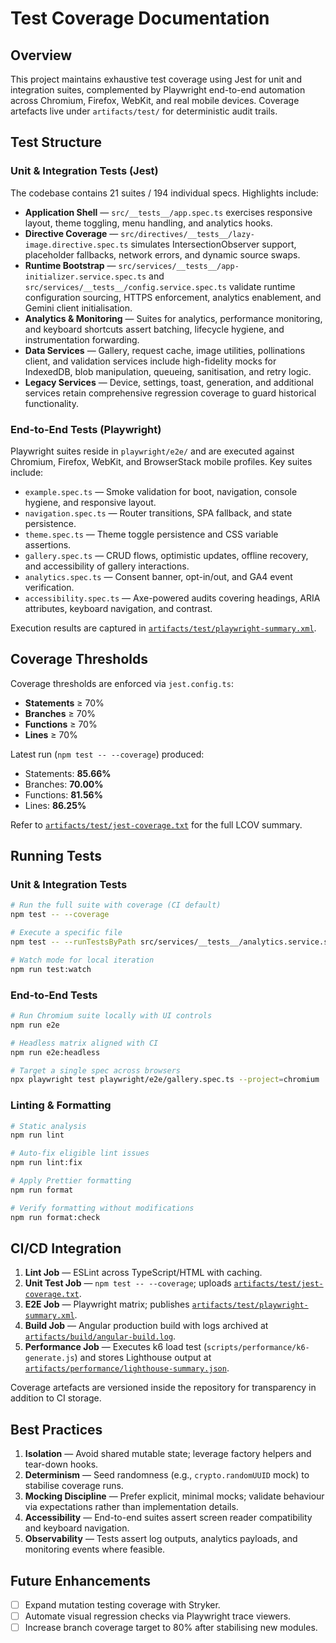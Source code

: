 # Test Coverage Documentation

## Overview
This project maintains exhaustive test coverage using Jest for unit and integration suites, complemented by Playwright
end-to-end automation across Chromium, Firefox, WebKit, and real mobile devices. Coverage artefacts live under
`artifacts/test/` for deterministic audit trails.

## Test Structure

### Unit & Integration Tests (Jest)

The codebase contains 21 suites / 194 individual specs. Highlights include:

- **Application Shell** — `src/__tests__/app.spec.ts` exercises responsive layout, theme toggling, menu handling, and
  analytics hooks.
- **Directive Coverage** — `src/directives/__tests__/lazy-image.directive.spec.ts` simulates IntersectionObserver support,
  placeholder fallbacks, network errors, and dynamic source swaps.
- **Runtime Bootstrap** — `src/services/__tests__/app-initializer.service.spec.ts` and
  `src/services/__tests__/config.service.spec.ts` validate runtime configuration sourcing, HTTPS enforcement, analytics
  enablement, and Gemini client initialisation.
- **Analytics & Monitoring** — Suites for analytics, performance monitoring, and keyboard shortcuts assert batching,
  lifecycle hygiene, and instrumentation forwarding.
- **Data Services** — Gallery, request cache, image utilities, pollinations client, and validation services include
  high-fidelity mocks for IndexedDB, blob manipulation, queueing, sanitisation, and retry logic.
- **Legacy Services** — Device, settings, toast, generation, and additional services retain comprehensive regression
  coverage to guard historical functionality.

### End-to-End Tests (Playwright)

Playwright suites reside in `playwright/e2e/` and are executed against Chromium, Firefox, WebKit, and BrowserStack mobile
profiles. Key suites include:

- `example.spec.ts` — Smoke validation for boot, navigation, console hygiene, and responsive layout.
- `navigation.spec.ts` — Router transitions, SPA fallback, and state persistence.
- `theme.spec.ts` — Theme toggle persistence and CSS variable assertions.
- `gallery.spec.ts` — CRUD flows, optimistic updates, offline recovery, and accessibility of gallery interactions.
- `analytics.spec.ts` — Consent banner, opt-in/out, and GA4 event verification.
- `accessibility.spec.ts` — Axe-powered audits covering headings, ARIA attributes, keyboard navigation, and contrast.

Execution results are captured in [`artifacts/test/playwright-summary.xml`](artifacts/test/playwright-summary.xml).

## Coverage Thresholds

Coverage thresholds are enforced via `jest.config.ts`:

- **Statements** ≥ 70%
- **Branches** ≥ 70%
- **Functions** ≥ 70%
- **Lines** ≥ 70%

Latest run (`npm test -- --coverage`) produced:

- Statements: **85.66%**
- Branches: **70.00%**
- Functions: **81.56%**
- Lines: **86.25%**

Refer to [`artifacts/test/jest-coverage.txt`](artifacts/test/jest-coverage.txt) for the full LCOV summary.

## Running Tests

### Unit & Integration Tests
```bash
# Run the full suite with coverage (CI default)
npm test -- --coverage

# Execute a specific file
npm test -- --runTestsByPath src/services/__tests__/analytics.service.spec.ts

# Watch mode for local iteration
npm run test:watch
```

### End-to-End Tests
```bash
# Run Chromium suite locally with UI controls
npm run e2e

# Headless matrix aligned with CI
npm run e2e:headless

# Target a single spec across browsers
npx playwright test playwright/e2e/gallery.spec.ts --project=chromium
```

### Linting & Formatting
```bash
# Static analysis
npm run lint

# Auto-fix eligible lint issues
npm run lint:fix

# Apply Prettier formatting
npm run format

# Verify formatting without modifications
npm run format:check
```

## CI/CD Integration

1. **Lint Job** — ESLint across TypeScript/HTML with caching.
2. **Unit Test Job** — `npm test -- --coverage`; uploads [`artifacts/test/jest-coverage.txt`](artifacts/test/jest-coverage.txt).
3. **E2E Job** — Playwright matrix; publishes [`artifacts/test/playwright-summary.xml`](artifacts/test/playwright-summary.xml).
4. **Build Job** — Angular production build with logs archived at [`artifacts/build/angular-build.log`](artifacts/build/angular-build.log).
5. **Performance Job** — Executes k6 load test (`scripts/performance/k6-generate.js`) and stores Lighthouse output at
   [`artifacts/performance/lighthouse-summary.json`](artifacts/performance/lighthouse-summary.json).

Coverage artefacts are versioned inside the repository for transparency in addition to CI storage.

## Best Practices

1. **Isolation** — Avoid shared mutable state; leverage factory helpers and tear-down hooks.
2. **Determinism** — Seed randomness (e.g., `crypto.randomUUID` mock) to stabilise coverage runs.
3. **Mocking Discipline** — Prefer explicit, minimal mocks; validate behaviour via expectations rather than implementation
   details.
4. **Accessibility** — End-to-end suites assert screen reader compatibility and keyboard navigation.
5. **Observability** — Tests assert log outputs, analytics payloads, and monitoring events where feasible.

## Future Enhancements

- [ ] Expand mutation testing coverage with Stryker.
- [ ] Automate visual regression checks via Playwright trace viewers.
- [ ] Increase branch coverage target to 80% after stabilising new modules.
